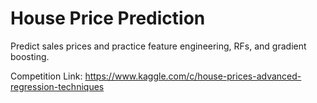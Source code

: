 ﻿# House Price Prediction
 
Predict sales prices and practice feature engineering, RFs, and gradient boosting.

Competition Link: 
https://www.kaggle.com/c/house-prices-advanced-regression-techniques
